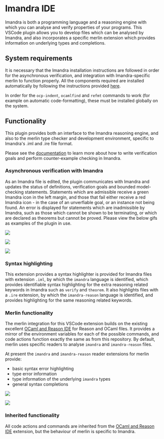 # Imandra IDE

Imandra is both a programming language and a reasoning engine with which you can analyse and verify properties of your programs. This VSCode plugin allows you to develop files which can be analysed by Imandra, and also incorporates a specific merlin extension which provides information on underlying types and completions.

## System requirements

It is necessary that the Imandra installation instructions are followed in order for the asynchronous verification, and integration with Imandra-specific merlin to function properly. All the components required are installed automatically by following the instructions provided [here](https://docs.imandra.ai/imandra-docs-dev/notebooks/installation/).

In order for the `ocp-indent`, `ocamlfind` and `refmt` commands to work (for example on automatic code-formatting), these must be installed globally on the system.

## Functionality

This plugin provides both an interface to the Imandra reasoning engine, and also to the merlin type checker and development environment, specific to Imandra's .iml and .ire file format.

Please see the [documentation](https://docs.imandra.ai/imandra-docs/) to learn more about how to write verification goals and perform counter-example checking in Imandra. 

### Asynchronous verification with Imandra

As an Imandra file is edited, the plugin communicates with Imandra and updates the status of definitions, verification goals and bounded model-checking statements. Statements which are admissible receive a green Imandra icon in the left margin, and those that fail either receive a red Imandra icon - in the case of an unverfiable goal, or an instance not being found. An error is displayed for statements which are inadmissible by Imandra, such as those which cannot be shown to be terminating, or which are declared as theorems but cannot be proved. Please view the below gifs as examples of the plugin in use.

![](https://storage.googleapis.com/imandra-assets/images/github/VS_code_documentation_gif/vscodeV1.gif)

![](https://storage.googleapis.com/imandra-assets/images/github/VS_code_documentation_gif/vscodeV2.gif)

![](https://storage.googleapis.com/imandra-assets/images/github/VS_code_documentation_gif/vscodeV3.gif)

### Syntax highlighting

This extension provides a syntax highlighter is provided for Imandra files with extension `.iml`, by which the `imandra` language is identified, which provides identifiable syntax highlighting for the extra reasoning related keywords in Imandra such as `verify` and `theorem`. It also highlights files with a `.ire` extension, by which the `imandra-reason` language is identified, and provides highlighting for the same reasoning related keywords.

### Merlin functionality

The merlin integration for this VSCode extension builds on the existing excellent [OCaml and Reason IDE](https://marketplace.visualstudio.com/items?itemName=freebroccolo.reasonml) for Reason and OCaml files. It provides a mirror of the environment variables for each of the possible commands, and code actions function exactly the same as from this repository. By default, merlin uses specific readers to analyse `imandra` and `imandra-reason` files.

At present the `imandra` and `imandra-reason` reader extensions for merlin provide:

* basic syntax error highlighting
* type error information
* type information of the underlying `imandra` types
* general syntax completions

![](https://storage.googleapis.com/imandra-assets/images/github/VS_code_documentation_gif/animGifVSCode1.gif)

![](https://storage.googleapis.com/imandra-assets/images/github/VS_code_documentation_gif/animGifVSCode2.gif)

### Inherited functionality

All code actions and commands are inherited from the [OCaml and Reason IDE](https://marketplace.visualstudio.com/items?itemName=freebroccolo.reasonml) extension, but the behaviour of merlin is specific to Imandra.
